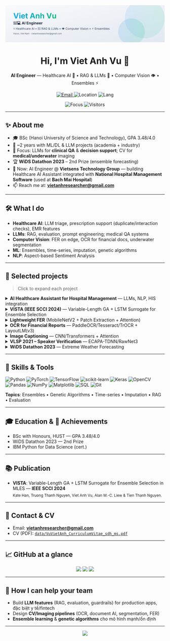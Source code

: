 <!-- Banner: tự đổi dark/light -->
<picture>
  <source media="(prefers-color-scheme: dark)" srcset="assets/banner-dark.svg">
  <img alt="Viet Anh Vu — AI Engineer" src="assets/banner-light.svg">
</picture>

<h1 align="center">Hi, I'm Viet Anh Vu 👋</h1>
<p align="center">
  <b>AI Engineer</b> — Healthcare AI 🏥 • RAG & LLMs 🤖 • Computer Vision 👁️ • Ensembles ⚡
</p>

<p align="center">
  <a href="mailto:vietanhresearcher@gmail.com">
    <img alt="Email" src="https://img.shields.io/badge/Email-vietanhresearcher%40gmail.com-informational?logo=gmail">
  </a>
  <img alt="Location" src="https://img.shields.io/badge/Hanoi-Viet%20Nam-orange?logo=google-maps">
  <img alt="Lang" src="https://img.shields.io/badge/English-B2-blue">
 </p>
 <p align="center"> 
  <img alt="Focus" src="https://img.shields.io/badge/Focus-Healthcare%20AI%20%7C%20RAG%20&%20LLMs%20%7C%20Computer%20Vision-success">
  <img alt="Visitors" src="https://komarev.com/ghpvc/?username=VuVietAnh2309&label=Profile%20views&style=flat">
</p>

---

## ✨ About me

- 🎓 BSc (Hanoi University of Science and Technology), GPA 3.48/4.0  
- 🧪 ~2 years with ML/DL & LLM projects (academia + industry)  
- 💊 Focus: LLMs for **clinical QA** & **decision support**; CV for **medical/underwater** imaging  
- 🏆 **WiDS Datathon 2023** – 2nd Prize (ensemble forecasting)  
- 🔭 Now: AI Engineer @ **Vietsens Technology Group** — building Healthcare AI Assistant integrated with **National Hospital Management Software** (used at **Bach Mai Hospital**)  
- 📫 Reach me at: **vietanhresearcher@gmail.com**
---

## 🛠️ What I do

- **Healthcare AI**: LLM triage, prescription support (duplicate/interaction checks), EMR features  
- **LLMs**: RAG, evaluation, prompt engineering; medical QA systems  
- **Computer Vision**: FER on edge, OCR for financial docs, underwater segmentation  
- **ML**: Ensembles, time-series, imputation, genetic algorithms
- **NLP**: Aspect-based Sentiment Analysis
---

## 🚀 Selected projects

> Click to expand each project

<details>
<summary><b>AI Healthcare Assistant for Hospital Management</b> — LLMs, NLP, HIS integration</summary>
• AI agents for medical history inquiry & initial diagnosis; integrated with HIS for real-time workflow  
• LLMs for <b>PRESCRIPTION RECOMMENDATION</b> and <b>CONFLICT DETECTION</b> (duplicate ingredients, DDI)
</details>

<details>
<summary><b>VISTA (IEEE SCCI 2024)</b> — Variable-Length GA + LSTM Surrogate for Ensemble Selection</summary>
• MLES with VLGA-encoded ensembles, LSTM surrogate for fitness; outperformed baselines on 15 datasets
</details>

<details>
<summary><b>Lightweight FER</b> (MobileNetV2 + Patch Extraction + Attention)</summary>
• Edge-friendly, robust to occlusion & head pose; competitive on RAF-DB, FER2013, FERPlus
</details>

<details>
<summary><b>OCR for Financial Reports</b> — PaddleOCR/Tesseract/TrOCR + LayoutLM(v3)</summary>
• Pre/post-processing, NER + regex normalization; table/KV extraction with doc-layout understanding
</details>

<details>
<summary><b>Image Captioning</b> — CNN/Transformers + Attention</summary>
• Attention-based captioning pipeline
</details>

<details>
<summary><b>VLSP 2021 – Speaker Verification</b> — ECAPA-TDNN/RawNet3</summary>
• Deep speaker embeddings with triplet/softmax/proto losses
</details>

<details>
<summary><b>WiDS Datathon 2023</b> — Extreme Weather Forecasting</summary>
• Time series + ensemble (GBM/LGBM/CatBoost); 2nd prize
</details>

---

## 🧰 Skills & Tools

![Python](https://img.shields.io/badge/Python-3.x-blue?logo=python)
![PyTorch](https://img.shields.io/badge/PyTorch-red?logo=pytorch)
![TensorFlow](https://img.shields.io/badge/TensorFlow-orange?logo=tensorflow)
![scikit-learn](https://img.shields.io/badge/scikit--learn-ff9f1c?logo=scikitlearn&logoColor=white)
![Keras](https://img.shields.io/badge/Keras-D00000?logo=keras&logoColor=white)
![OpenCV](https://img.shields.io/badge/OpenCV-5C3EE8?logo=opencv&logoColor=white)
![Pandas](https://img.shields.io/badge/pandas-150458?logo=pandas&logoColor=white)
![NumPy](https://img.shields.io/badge/NumPy-013243?logo=numpy)
![Matplotlib](https://img.shields.io/badge/Matplotlib-11557c?logo=plotly)
![SQL](https://img.shields.io/badge/SQL-336791?logo=postgresql&logoColor=white)
![Git](https://img.shields.io/badge/Git-F05032?logo=git&logoColor=white)

**Topics**: Ensembles • Genetic Algorithms • Time-series • Imputation • RAG • Evaluation

---

## 🎓 Education & 🏅 Achievements

- BSc with Honours, HUST — GPA 3.48/4.0  
- WiDS Datathon 2023 — 2nd Prize  
- IBM Python for Data Science (cert.)

---

## 📚 Publication

- **VISTA**: Variable-Length GA + LSTM Surrogate for Ensemble Selection in MLES — **IEEE SCCI 2024**  
  <sub>Kate Han, Truong Thanh Nguyen, Viet Anh Vu, Alan W.-C. Liew & Tien Thanh Nguyen.</sub>

---

## 📎 Contact & CV

- Email: **vietanhresearcher@gmail.com**  
- CV (PDF): [`data/VuVietAnh_CurriculumVitae_sdh_ms.pdf`](data/VuVietAnh_CurriculumVitae_sdh_ms.pdf)

---

## 📈 GitHub at a glance

<!-- <p align="center">
  <img src="https://github-readme-stats.vercel.app/api?username=VuVietAnh2309&show_icons=true&hide=issues&rank_icon=github" height="140" />
  <img src="https://github-readme-streak-stats.herokuapp.com?user=VuVietAnh2309" height="140" />
  <img src="https://github-readme-stats.vercel.app/api/top-langs/?username=VuVietAnh2309&layout=compact" height="140" />
</p> -->

<p align="center">
  <img src="https://github-readme-stats.vercel.app/api?username=VuVietAnh2309&show_icons=true&theme=radical" height="150"/>
  <img src="https://github-readme-streak-stats.herokuapp.com?user=VuVietAnh2309&theme=radical&hide_border=true" height="150"/>
  <img src="https://github-readme-stats.vercel.app/api/top-langs/?username=VuVietAnh2309&layout=compact&theme=radical" height="150"/>
</p>

---

## 🤝 How I can help your team

- Build **LLM features** (RAG, evaluation, guardrails) for production apps, đặc biệt y tế/fintech  
- Design **CV/Imaging pipelines** (OCR, document AI, segmentation, FER)  
- **Ensemble learning** & **genetic algorithms** cho mô hình mạnh/ổn định

---

<!-- Decorative wave divider -->
<p align="center">
  <img src="https://capsule-render.vercel.app/api?type=wave&color=0:00c6ff,100:10b981&height=80&section=footer"/>
</p>
